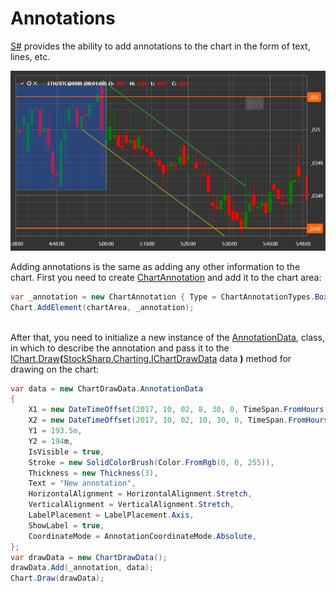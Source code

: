 # Annotations

[S\#](../../../api.md) provides the ability to add annotations to the chart in the form of text, lines, etc.

![ChartAnnotations](../../../../images/chartannotations.png)

Adding annotations is the same as adding any other information to the chart. First you need to create [ChartAnnotation](xref:StockSharp.Xaml.Charting.ChartAnnotation) and add it to the chart area:

```cs
var _annotation = new ChartAnnotation { Type = ChartAnnotationTypes.BoxAnnotation };
Chart.AddElement(chartArea, _annotation);
		
```

After that, you need to initialize a new instance of the [AnnotationData](xref:StockSharp.Xaml.Charting.ChartDrawData.AnnotationData), class, in which to describe the annotation and pass it to the [IChart.Draw](xref:StockSharp.Charting.IThemeableChart.Draw(StockSharp.Charting.IChartDrawData))**(**[StockSharp.Charting.IChartDrawData](xref:StockSharp.Charting.IChartDrawData) data **)** method for drawing on the chart:

```cs
var data = new ChartDrawData.AnnotationData
{
    X1 = new DateTimeOffset(2017, 10, 02, 8, 30, 0, TimeSpan.FromHours(1)),
    X2 = new DateTimeOffset(2017, 10, 02, 10, 30, 0, TimeSpan.FromHours(1)),
    Y1 = 193.5m,
    Y2 = 194m,
    IsVisible = true,
    Stroke = new SolidColorBrush(Color.FromRgb(0, 0, 255)),
    Thickness = new Thickness(3),
    Text = "New annotation",
    HorizontalAlignment = HorizontalAlignment.Stretch,
    VerticalAlignment = VerticalAlignment.Stretch,
    LabelPlacement = LabelPlacement.Axis,
    ShowLabel = true,
    CoordinateMode = AnnotationCoordinateMode.Absolute,
};
var drawData = new ChartDrawData();
drawData.Add(_annotation, data);
Chart.Draw(drawData);
		
```
